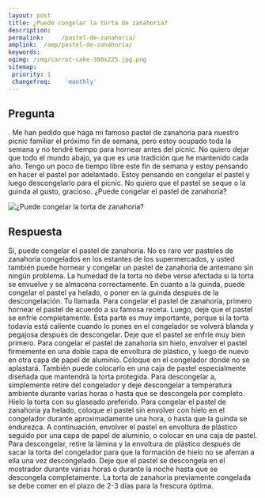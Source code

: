 ```yaml
---
layout: post
title: ¿Puede congelar la torta de zanahoria?  
description: 
permalink:     /pastel-de-zanahoria/
amplink:  /amp/pastel-de-zanahoria/
keywords: 
ogimg: /img/carrot-cake-300x225.jpg.png
sitemap:
 priority: 1
 changefreq:    'monthly'
---
```




## Pregunta

. Me han pedido que haga mi famoso pastel de zanahoria para nuestro picnic familiar el próximo fin de semana, pero estoy ocupado toda la semana y no tendré tiempo para hornear antes del picnic. No quiero dejar que todo el mundo abajo, ya que es una tradición que he mantenido cada año. Tengo un poco de tiempo libre este fin de semana y estoy pensando en hacer el pastel por adelantado. Estoy pensando en congelar el pastel y luego descongelarlo para el picnic. No quiero que el pastel se seque o la guinda al gusto, gracioso. ¿Puede congelar el pastel de zanahoria?


![¿Puede congelar la torta de zanahoria?](https://sepuedecongelar.com/img/carrot-cake-300x225.jpg "¿Puede congelar la torta de zanahoria?" )


## Respuesta

Sí, puede congelar el pastel de zanahoria. No es raro ver pasteles de zanahoria congelados en los estantes de los supermercados, y usted también puede hornear y congelar un pastel de zanahoria de antemano sin ningún problema. La humedad de la torta no debe verse afectada si la torta se envuelve y se almacena correctamente. En cuanto a la guinda, puede congelar el pastel ya helado, o poner en la guinda después de la descongelación. Tu llamada.
Para congelar el pastel de zanahoria, primero hornear el pastel de acuerdo a su famosa receta. Luego, deje que el pastel se enfríe completamente. Esta parte es muy importante, porque si la torta todavía está caliente cuando lo pones en el congelador se volverá blanda y pegajosa después de descongelar. Deje que el pastel se enfríe muy bien primero.
Para congelar el pastel de zanahoria sin hielo, envolver el pastel firmemente en una doble capa de envoltura de plástico, y luego de nuevo en otra capa de papel de aluminio. Coloque en el congelador donde no se aplastará. También puede colocarlo en una caja de pastel especialmente diseñada que mantendrá la torta protegida. Para descongelar a, simplemente retire del congelador y deje descongelar a temperatura ambiente durante varias horas o hasta que se descongela por completo. Hielo la torta con su glaseado preferido.
Para congelar el pastel de zanahoria ya helado, coloque el pastel sin envolver con hielo en el congelador durante aproximadamente una hora, o hasta que la guinda se endurezca. A continuación, envolver el pastel en envoltura de plástico seguido por una capa de papel de aluminio, o colocar en una caja de pastel. Para descongelar, retire la lámina y la envoltura de plástico después de sacar la torta del congelador para que la formación de hielo no se aferran a ella una vez descongelado. Deje que el pastel se descongela en el mostrador durante varias horas o durante la noche hasta que se descongela completamente. La torta de zanahoria previamente congelada se debe comer en el plazo de 2-3 días para la frescura óptima.